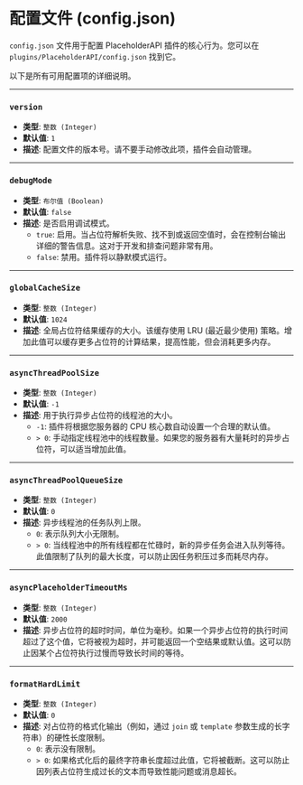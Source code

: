 # 配置文件 (config.json)

`config.json` 文件用于配置 PlaceholderAPI 插件的核心行为。您可以在 `plugins/PlaceholderAPI/config.json` 找到它。

以下是所有可用配置项的详细说明。

---

### `version`

-   **类型**: `整数 (Integer)`
-   **默认值**: `1`
-   **描述**: 配置文件的版本号。请不要手动修改此项，插件会自动管理。

---

### `debugMode`

-   **类型**: `布尔值 (Boolean)`
-   **默认值**: `false`
-   **描述**: 是否启用调试模式。
    -   `true`: 启用。当占位符解析失败、找不到或返回空值时，会在控制台输出详细的警告信息。这对于开发和排查问题非常有用。
    -   `false`: 禁用。插件将以静默模式运行。

---

### `globalCacheSize`

-   **类型**: `整数 (Integer)`
-   **默认值**: `1024`
-   **描述**: 全局占位符结果缓存的大小。该缓存使用 LRU (最近最少使用) 策略。增加此值可以缓存更多占位符的计算结果，提高性能，但会消耗更多内存。

---

### `asyncThreadPoolSize`

-   **类型**: `整数 (Integer)`
-   **默认值**: `-1`
-   **描述**: 用于执行异步占位符的线程池的大小。
    -   `-1`: 插件将根据您服务器的 CPU 核心数自动设置一个合理的默认值。
    -   `> 0`: 手动指定线程池中的线程数量。如果您的服务器有大量耗时的异步占位符，可以适当增加此值。

---

### `asyncThreadPoolQueueSize`

-   **类型**: `整数 (Integer)`
-   **默认值**: `0`
-   **描述**: 异步线程池的任务队列上限。
    -   `0`: 表示队列大小无限制。
    -   `> 0`: 当线程池中的所有线程都在忙碌时，新的异步任务会进入队列等待。此值限制了队列的最大长度，可以防止因任务积压过多而耗尽内存。

---

### `asyncPlaceholderTimeoutMs`

-   **类型**: `整数 (Integer)`
-   **默认值**: `2000`
-   **描述**: 异步占位符的超时时间，单位为毫秒。如果一个异步占位符的执行时间超过了这个值，它将被视为超时，并可能返回一个空结果或默认值。这可以防止因某个占位符执行过慢而导致长时间的等待。

---

### `formatHardLimit`

-   **类型**: `整数 (Integer)`
-   **默认值**: `0`
-   **描述**: 对占位符的格式化输出（例如，通过 `join` 或 `template` 参数生成的长字符串）的硬性长度限制。
    -   `0`: 表示没有限制。
    -   `> 0`: 如果格式化后的最终字符串长度超过此值，它将被截断。这可以防止因列表占位符生成过长的文本而导致性能问题或消息超长。
